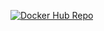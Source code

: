 [![Docker Hub Repo](https://img.shields.io/docker/pulls/DOCKER_HUB_USERNAME/RESPOSITORY_NAME.svg)](https://hub.docker.com/repository/docker/matheusmn15/user-service)
